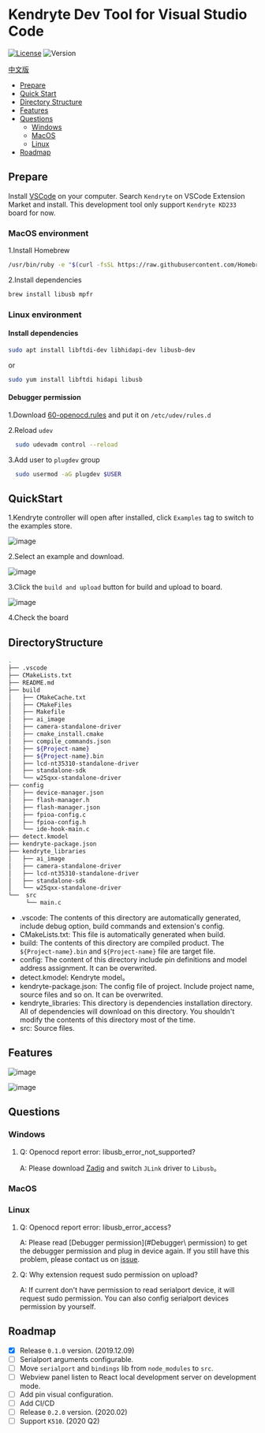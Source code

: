 # Kendryte Dev Tool for Visual Studio Code

[![License](https://img.shields.io/badge/license-Apache%202-blue)](https://raw.githubusercontent.com/kendryte/Kendryte-dev-extension/master/LICENSE)
![Version](https://img.shields.io/badge/Version-0.1.0-green)

[中文版](https://raw.githubusercontent.com/kendryte/Kendryte-dev-extension/master/README.md)

- [Prepare](#Prepare)
- [Quick Start](#QuickStart)
- [Directory Structure](#DirectoryStructure)
- [Features](#Features)
- [Questions](#Questions)
  - [Windows](#Windows)
  - [MacOS](#MacOS)
  - [Linux](#Linux)
- [Roadmap](#Roadmap)

## Prepare

Install [VSCode](https://code.visualstudio.com/) on your computer. Search `Kendryte` on VSCode Extension Market and install. This development tool only support `Kendryte KD233` board for now.

### MacOS environment

1.Install Homebrew

``` bash
/usr/bin/ruby -e "$(curl -fsSL https://raw.githubusercontent.com/Homebrew/install/master/install)"
```

2.Install dependencies

``` bash
brew install libusb mpfr
```

### Linux environment

#### Install dependencies

``` bash
sudo apt install libftdi-dev libhidapi-dev libusb-dev
```

or

``` bash
sudo yum install libftdi hidapi libusb
```

#### Debugger permission

1.Download [60-openocd.rules](https://mirrors-kendryte.s3.cn-northwest-1.amazonaws.com.cn/60-openocd.rules) and put it on `/etc/udev/rules.d`

2.Reload `udev`

  ``` bash
    sudo udevadm control --reload
  ```

3.Add user to `plugdev` group

  ``` bash
    sudo usermod -aG plugdev $USER
  ```

## QuickStart

1.Kendryte controller will open after installed, click `Examples` tag to switch to the examples store.

![image](https://raw.githubusercontent.com/kendryte/Kendryte-dev-extension/master/resources/readme/en/quick-start/quick-1.png)

2.Select an example and download.

![image](https://raw.githubusercontent.com/kendryte/Kendryte-dev-extension/master/resources/readme/en/quick-start/quick-2.png)

3.Click the `build and upload` button for build and upload to board.

![image](https://raw.githubusercontent.com/kendryte/Kendryte-dev-extension/master/resources/readme/en/quick-start/quick-3.png)

4.Check the board

## DirectoryStructure

``` Bash  
.
├── .vscode
├── CMakeLists.txt
├── README.md
├── build
│   ├── CMakeCache.txt
│   ├── CMakeFiles
│   ├── Makefile
│   ├── ai_image
│   ├── camera-standalone-driver
│   ├── cmake_install.cmake
│   ├── compile_commands.json
│   ├── ${Project-name}
│   ├── ${Project-name}.bin
│   ├── lcd-nt35310-standalone-driver
│   ├── standalone-sdk
│   └── w25qxx-standalone-driver
├── config
│   ├── device-manager.json
│   ├── flash-manager.h
│   ├── flash-manager.json
│   ├── fpioa-config.c
│   ├── fpioa-config.h
│   └── ide-hook-main.c
├── detect.kmodel
├── kendryte-package.json
├── kendryte_libraries
│   ├── ai_image
│   ├── camera-standalone-driver
│   ├── lcd-nt35310-standalone-driver
│   ├── standalone-sdk
│   └── w25qxx-standalone-driver
└──  src
     └── main.c
```

- .vscode: The contents of this directory are automatically generated, include debug option, build commands and extension's config.
- CMakeLists.txt: This file is automatically generated when build.
- build: The contents of this directory are compiled product. The `${Project-name}.bin` and `${Project-name}` file are target file.
- config: The content of this directory include pin definitions and model address assignment. It can be overwrited.
- detect.kmodel: Kendryte model。
- kendryte-package.json: The config file of project. Include project name, source files and so on. It can be overwrited.
- kendryte_libraries: This directory is dependencies installation directory. All of dependencies will download on this directory. You shouldn't modify the contents of this directory most of the time.
- src: Source files.

## Features

![image](https://raw.githubusercontent.com/kendryte/Kendryte-dev-extension/master/resources/readme/en/full-screen.png)

![image](https://raw.githubusercontent.com/kendryte/Kendryte-dev-extension/master/resources/readme/en/status-bar.png)

## Questions

### Windows

1. Q: Openocd report error: libusb_error_not_supported?

    A: Please download [Zadig](https://zadig.akeo.ie/) and switch `JLink` driver to `Libusb`。

### MacOS

### Linux

1. Q: Openocd report error: libusb_error_access?

    A: Please read [Debugger permission](#Debugger\ permission) to get the debugger permission and plug in device again. If you still have this problem, please contact us on [issue](https://github.com/kendryte/Kendryte-dev-extension/issues).

2. Q: Why extension request sudo permission on upload?

    A: If current don't have permission to read serialport device, it will request sudo permission. You can also config serialport devices permission by yourself.

## Roadmap

- [x] Release `0.1.0` version. (2019.12.09)
- [ ] Serialport arguments configurable.
- [ ] Move `serialport` and `bindings` lib from `node_modules` to `src`.
- [ ] Webview panel listen to React local development server on development mode.
- [ ] Add pin visual configuration.
- [ ] Add CI/CD
- [ ] Release `0.2.0` version. (2020.02)
- [ ] Support `K510`. (2020 Q2)
